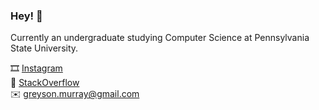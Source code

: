 ### Hey! 👋

Currently an undergraduate studying Computer Science at Pennsylvania State University.

🎞 [Instagram](https://www.instagram.com/greyson.murray/)\
🥞 [StackOverflow](https://stackoverflow.com/users/12326283/gmdev)\
✉️ greyson.murray@gmail.com
